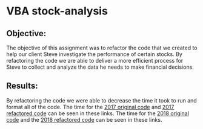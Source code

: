 # VBA stock-analysis

## Objective:
The objective of this assignment was to refactor the code that we created to help our client Steve investigate the performance of certain stocks.  By refactoring the code we are able to deliver a more efficient process for Steve to collect and analyze the data he needs to make financial decisions.

## Results:
By refactoring the code we were able to decrease the time it took to run and format all of the code.  The time for the [2017 original code](https://github.com/kowiak89/stock-analysis/blob/main/Resources/2017%20original%20code.png) and [2017 refactored code](https://github.com/kowiak89/stock-analysis/blob/main/Resources/VBA_Challenge_2017.png) can be seen in these links.  The time for the [2018 original code](https://github.com/kowiak89/stock-analysis/blob/main/Resources/2018%20original%20code.png) and the [2018 refactored code](https://github.com/kowiak89/stock-analysis/blob/main/Resources/VBA_Challenge_2018.png) can be seen in these links.






